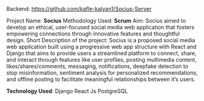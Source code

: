 Backend: https://github.com/kafle-kalyan1/Socius-Server

Project Name: **Socius**
Methodology Used: **Scrum**
Aim: Socius aimed to develop an ethical, user-focused social media web application that fosters empowering connections through innovative features and thoughtful design.
Short Description of the project: Socius is a proposed social media web application built using a progressive web app structure with React and Django that aims to provide users a streamlined platform to connect, share, and interact through features like user profiles, posting multimedia content, likes/shares/comments, messaging, notifications, deepfake detection to stop misinformation, sentiment analysis for personalized recommendations, and offline posting to facilitate meaningful relationships between it’s users.

**Technology Used**:
  Django
  React Js
  PostgreSQL
